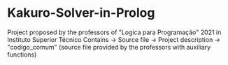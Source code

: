 # Kakuro-Solver-in-Prolog
Project proposed by the professors of "Logica para Programação" 2021 in Instituto Superior Técnico
Contains
-> Source file
-> Project description
-> "codigo_comum" (source file provided by the professors with auxiliary functions)
